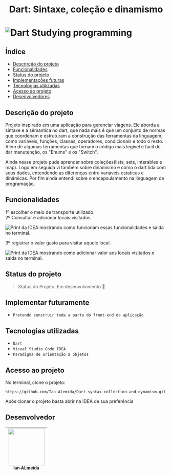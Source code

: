 <h1 align="center"> Dart: Sintaxe, coleção e dinamismo <h1>

![Dart Studying programming](https://user-images.githubusercontent.com/110541053/206485694-b00d33e3-abe6-49fb-8f14-206a28f66b0f.png)

## Índice 

* [Descrirção do projeto](#descrição-do-projeto)
* [Funcionalidades](#funcionalidades)
* [Status do projeto](#status-do-projeto)
* [Implementações futuras](#implementar-futuramente)
* [Tecnologias utilizadas](#tecnologias-utilizadas)
* [Acesso ao projeto](#acesso-ao-projeto)
* [Desenvolvedores](#desenvolvedor)


## Descrição do projeto

Projeto inspirado em uma aplicação para gerenciar viagens. Ele aborda a sintaxe e a sêmantica no dart, que nada mais é que um conjunto de normas que coordenam e estruturam a construção das ferramentas da linguagem, como variáveis, funções, classes, operadores, condicionais e todo o resto. Além de algumas ferramentas que tornam o código mais legível e facil de dar manutenção, os "Enums" e os "Switch".

Ainda nesse projeto pude aprender sobre coleções(lists, sets, interables e map). Logo em seguida vi também sobre dinamismo e como o dart lida com seus dados, entendendo as diferenças entre variaveis estaticas e dinâmicas. Por fim ainda entendi sobre o encapsulamento na linguagem de programação.

## Funcionalidades

1º escolher o meio de transporte utilizado. <br>
2º Consultar e adicionar locais visitados.

![Print da IDEA mostrando como funcionam essas funcionalidades e saida no terminal.](https://user-images.githubusercontent.com/110541053/206726344-7cf67468-09c9-4894-898a-8c762afe366b.png)

3º registrar o valor gasto para visitar aquele local.

![Print da IDEA mostrando como adicionar valor aos locais visitados e saida no terminal.](https://user-images.githubusercontent.com/110541053/206727849-0f7d3373-aa09-469b-950b-9e3cc9a9e07a.png)


## Status do projeto

> Status do Projeto: Em desenvolvimento 👷

## Implementar futuramente

- ``Pretendo construir toda a parte do front-end da aplicação``


##  Tecnologias utilizadas

- ``Dart``
- ``Visual Studio Code IDEA``
- ``Paradigma de orientação a objetos``


## Acesso ao projeto

No terminal, clone o projeto:

``https://github.com/Ian-Alemida/Dart-syntax-collection-and-dynamism.git``

Após clonar o projeto basta abrir na IDEA de sua preferência


## Desenvolvedor

| [<img src="https://user-images.githubusercontent.com/110541053/206540823-6ec6f341-3be2-4ed0-a7a6-ace46a192de6.png" width=115><br><sub>Ian ALmeida</sub>](https://github.com/Ian-Alemida) |
| :---: |
